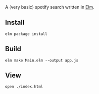 A (very basic) spotify search written in [Elm](http://elm-lang.org/).

## Install

```
elm package install
```

## Build

```
elm make Main.elm --output app.js
```

## View

```
open ./index.html
```
